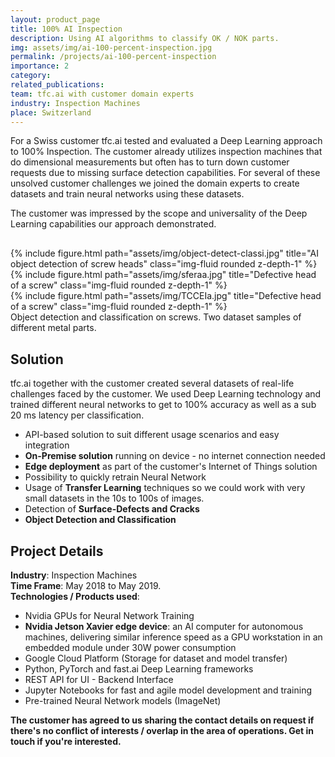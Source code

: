 ```yaml
---
layout: product_page
title: 100% AI Inspection
description: Using AI algorithms to classify OK / NOK parts.
img: assets/img/ai-100-percent-inspection.jpg
permalink: /projects/ai-100-percent-inspection
importance: 2
category:
related_publications: 
team: tfc.ai with customer domain experts
industry: Inspection Machines
place: Switzerland
---
```


For a Swiss customer tfc.ai tested and evaluated a Deep Learning approach to 100% Inspection. The customer already utilizes inspection machines that do dimensional measurements but often has to turn down customer requests due to missing surface detection capabilities. For several of these unsolved customer challenges we joined the domain experts to create datasets and train neural networks using these datasets.

The customer was impressed by the scope and universality of the Deep Learning capabilities our approach demonstrated.

<div class="row" style="margin-top: 30px;">
    <div class="col-sm mt-3 mt-md-0">
        {% include figure.html path="assets/img/object-detect-classi.jpg" title="AI object detection of screw heads" class="img-fluid rounded z-depth-1" %}
    </div>
    <div class="col-sm mt-3 mt-md-0">
        {% include figure.html path="assets/img/sferaa.jpg" title="Defective head of a screw" class="img-fluid rounded z-depth-1" %}
    </div>
        <div class="col-sm mt-3 mt-md-0">
        {% include figure.html path="assets/img/TCCEIa.jpg" title="Defective head of a screw" class="img-fluid rounded z-depth-1" %}
    </div>
</div>
<div class="caption">
    Object detection and classification on screws. Two dataset samples of different metal parts.
</div>

## Solution
tfc.ai together with the customer created several datasets of real-life challenges faced by the customer. We used Deep Learning technology and trained different neural networks to get to 100% accuracy as well as a sub 20 ms latency per classification.

- API-based solution to suit different usage scenarios and easy integration
- **On-Premise solution** running on device - no internet connection needed
- **Edge deployment** as part of the customer's Internet of Things solution
- Possibility to quickly retrain Neural Network
- Usage of **Transfer Learning** techniques so we could work with very small datasets in the 10s to 100s of images.
- Detection of **Surface-Defects and Cracks**
- **Object Detection and Classification**

## Project Details
**Industry**: Inspection Machines<br />
**Time Frame**: May 2018 to May 2019.<br />
**Technologies / Products used**:<br />
- Nvidia GPUs for Neural Network Training
- **Nvidia Jetson Xavier edge device**: an AI computer for autonomous machines, delivering similar inference speed as a GPU workstation in an embedded module under 30W power consumption
- Google Cloud Platform (Storage for dataset and model transfer)
- Python, PyTorch and fast.ai Deep Learning frameworks
- REST API for UI - Backend Interface
- Jupyter Notebooks for fast and agile model development and training
- Pre-trained Neural Network models (ImageNet)




**The customer has agreed to us sharing the contact details on request if there's no conflict of interests / overlap in the area of operations. Get in touch if you're interested.**
